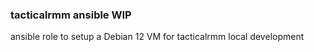 ### tacticalrmm ansible WIP

ansible role to setup a Debian 12 VM for tacticalrmm local development
